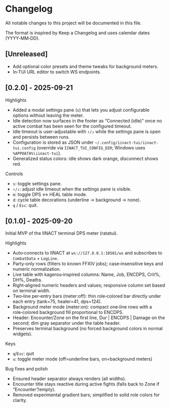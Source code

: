 # Changelog

All notable changes to this project will be documented in this file.

The format is inspired by Keep a Changelog and uses calendar dates (YYYY‑MM‑DD).

## [Unreleased]
- Add optional color presets and theme tweaks for background meters.
- In‑TUI URL editor to switch WS endpoints.

## [0.2.0] - 2025-09-21

Highlights
- Added a modal settings pane (`s`) that lets you adjust configurable options without leaving the meter.
- Idle detection now surfaces in the footer as “Connected (idle)” once no active combat has been seen for the configured timeout.
- Idle timeout is user-adjustable with `↑/↓` while the settings pane is open and persists between runs.
- Configuration is stored as JSON under `~/.config/iinact-tui/iinact-tui.config` (override via `IINACT_TUI_CONFIG_DIR`; Windows uses `%APPDATA%\iinact-tui`).
- Generalized status colors: idle shows dark orange, disconnect shows red.

Controls
- `s`: toggle settings pane.
- `↑/↓`: adjust idle timeout when the settings pane is visible.
- `m`: toggle DPS ↔ HEAL table mode.
- `d`: cycle table decorations (underline → background → none).
- `q` / `Esc`: quit.

## [0.1.0] - 2025-09-20
Initial MVP of the IINACT terminal DPS meter (ratatui).

Highlights
- Auto‑connects to IINACT at `ws://127.0.0.1:10501/ws` and subscribes to `CombatData` + `LogLine`.
- Party‑only rows (filters to known FFXIV jobs); case‑insensitive keys and numeric normalization.
- Live table with kagerou‑inspired columns: Name, Job, ENCDPS, Crit%, DH%, Deaths.
- Right‑aligned numeric headers and values; responsive column set based on terminal width.
- Two‑line per‑entry bars (meter:off): thin role‑colored bar directly under each entry (tank=75, healer=41, dps=124).
- Background meter mode (meter:on): compact one‑line rows with a role‑colored background fill proportional to ENCDPS.
- Header: Encounter/Zone on the first line, Dur | ENCDPS | Damage on the second; dim gray separator under the table header.
- Preserves terminal background (no forced background colors in normal widgets).

Keys
- `q`/`Esc`: quit
- `u`: toggle meter mode (off=underline bars, on=background meters)

Bug fixes and polish
- Ensured header separator always renders (all widths).
- Encounter title stays reactive during active fights (falls back to Zone if “Encounter”/empty).
- Removed experimental gradient bars; simplified to solid role colors for clarity.
